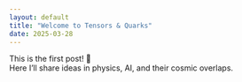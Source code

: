```yaml
---
layout: default
title: "Welcome to Tensors & Quarks"
date: 2025-03-28
---
```


This is the first post! 🚀  
Here I’ll share ideas in physics, AI, and their cosmic overlaps.
